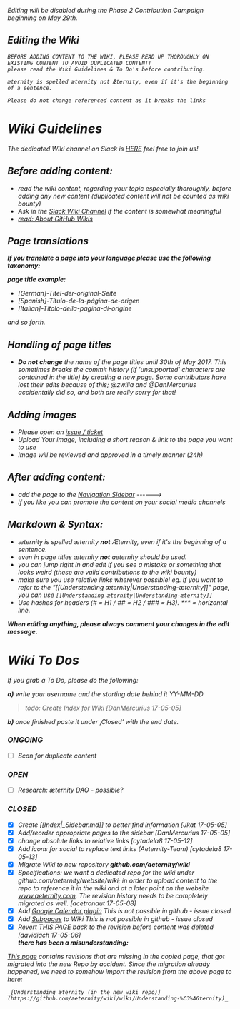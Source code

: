 <i>Editing will be disabled during the Phase 2 Contribution Campaign beginning on May 29th. 

## Editing the Wiki


    BEFORE ADDING CONTENT TO THE WIKI, PLEASE READ UP THOROUGHLY ON EXISTING CONTENT TO AVOID DUPLICATED CONTENT!
    please read the Wiki Guidelines & To Do's before contributing.

    æternity is spelled æternity not Æternity, even if it's the beginning of a sentence.

    Please do not change referenced content as it breaks the links

# Wiki Guidelines

The dedicated Wiki channel on Slack is
[HERE](https://aeternity.slack.com/messages/C59BALQCE/details/) feel
free to join us!

## Before **adding** content:

* read the wiki content, regarding your topic especially thoroughly,
  before adding any new content (duplicated content will not be counted
  as wiki bounty)
* Ask in the
  [Slack Wiki Channel](https://aeternity.slack.com/messages/C59BALQCE/details/)
  if the content is somewhat meaningful
* [read: About GitHub Wikis](https://help.github.com/articles/about-github-wikis/)

## Page translations

**If you translate a page into your language please use the following
taxonomy:**

**page title example:**
- [German]-Titel-der-original-Seite
- [Spanish]-Título-de-la-página-de-origen
- [Italian]-Titolo-della-pagina-di-origine

and so forth.

## Handling of page titles

- **Do not change** the name of the page titles until 30th of May 2017.
  This sometimes breaks the commit history (if 'unsupported' characters
  are contained in the title) by creating a new page. Some contributors
  have lost their edits because of this; @zwilla and @DanMercurius
  accidentally did so, and both are really sorry for that!

## Adding images

* Please open an
  [issue / ticket](https://github.com/aeternity/wiki/issues)
* Upload Your image, including a short reason & link to the page you
  want to use
* Image will be reviewed and approved in a timely manner (24h)

## After **adding** content:

* add the page to the [Navigation Sidebar](_Sidebar.md/) ------>
* if you like you can promote the content on your social media channels

## Markdown & Syntax:

* æternity is spelled æternity **not** Æternity, even if it's the
  beginning of a sentence.
* even in page titles æternity **not** aeternity should be used.
* you can jump right in and edit if you see a mistake or something that
  looks weird (these are valid contributions to the wiki bounty)
* make sure you use relative links wherever possible! eg. if you want to
  refer to the "[[Understanding æternity|Understanding-æternity]]" page,
  you can use `[[Understanding æternity|Understanding-æternity]]`
* Use hashes for headers (# = H1 / ## = H2 / ### = H3). *** = horizontal line.

**When editing anything, please always comment your changes in the edit
message.**

# Wiki To Dos

If you grab a To Do, please do the following:

**a)** write your username and the starting date behind it YY-MM-DD
> todo: Create Index for Wiki [DanMercurius 17-05-05]

**b)** once finished paste it under ‚Closed‘ with the end date.

### ONGOING

* [ ] Scan for duplicate content

### OPEN

* [ ] Research: æternity DAO - possible?

### CLOSED

* [x] Create [[Index|_Sidebar.md]] to better find information
      [Jkat 17-05-05]
* [x] Add/reorder appropriate pages to the sidebar
      [DanMercurius 17-05-05]
* [x] change absolute links to relative links [cytadela8 17-05-12]
* [x] Add icons for social to replace text links (Aeternity-Team)
      [cytadela8 17-05-13]
* [x] Migrate Wiki to new repository **github.com/aeternity/wiki**
* [x] Specifications: we want a dedicated repo for the wiki under
      github.com/aeternity/website/wiki; in order to upload content to
      the repo to reference it in the wiki and at a later point on the
      website www.aeternity.com. The revision history needs to be
      completely migrated as well. [acetronaut 17-05-08]
* [x] Add [Google Calendar plugin](Idea-Box#google-calendar-plug-in)
      This is not possible in github - issue closed
* [x] Add [Subpages](Idea-Box#subpages) to Wiki
      This is not possible in github - issue closed
* [x] Revert [THIS PAGE](Understanding-Aeternity) back to the revision
      before content was deleted [davidiach 17-05-06]  
      **there has been a misunderstanding:**

[This page](https://github.com/aeternity/wiki/wiki/Understanding-%C3%A6ternity)
_contains revisions that are missing in the copied page, that got
migrated into the new Repo by accident._ _Since the migration already
happened, we need to somehow import the revision from the above page to
here:_

    _[Understanding æternity (in the new wiki repo)](https://github.com/aeternity/wiki/wiki/Understanding-%C3%A6ternity)_
 
